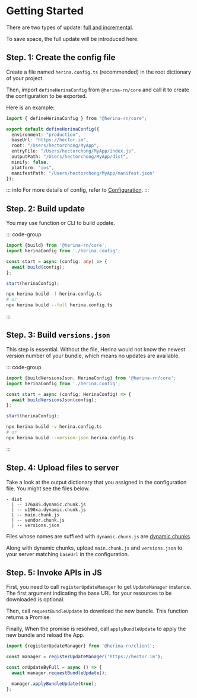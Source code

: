 # Getting Started

There are two types of update: [full and incremental](/guide/concepts#full-update).

To save space, the full update will be introduced here.

## Step. 1: Create the config file

Create a file named `herina.config.ts` (recommended) in the root dictionary of your project.

Then, import `defineHerinaConfig` from `@herina-rn/core` and call it to create the configuration to be exported.

Here is an example:

```typescript
import { defineHerinaConfig } from "@herina-rn/core";

export default defineHerinaConfig({
  environment: "production",
  baseUrl: "https://hector.im",
  root: "/Users/hectorchong/MyApp",
  entryFile: "/Users/hectorchong/MyApp/index.js",
  outputPath: "/Users/hectorchong/MyApp/dist",
  minify: false,
  platform: "ios",
  manifestPath: "/Users/hectorchong/MyApp/manifest.json"
});
```

::: info
For more details of config, refer to [Configuration](/configuration/introduction).
:::

## Step. 2: Build update

You may use function or CLI to build update.

::: code-group

```typescript [function]
import {build} from '@herina-rn/core';
import herinaConfig from './herina.config';

const start = async (config: any) => {
  await build(config);
};

start(herinaConfig);
```

```bash [CLI]
npx herina build -f herina.config.ts
# or
npx herina build --full herina.config.ts
```

:::

## Step. 3: Build `versions.json`

This step is essential. Without the file, Herina would not know the newest version number of your bundle, which means no updates are available.

::: code-group

```typescript [function]
import {buildVersionsJson, HerinaConfig} from '@herina-rn/core';
import herinaConfig from './herina.config';

const start = async (config: HerinaConfig) => {
  await buildVersionsJson(config);
};

start(herinaConfig);
```

```bash [CLI]
npx herina build -v herina.config.ts
# or
npx herina build --version-json herina.config.ts
```

:::

## Step. 4: Upload files to server

Take a look at the output dictionary that you assigned in the configuration file. You might see the files below.

```
- dist
  | -- 176a85.dynamic.chunk.js
  | -- u190xa.dynamic.chunk.js
  | -- main.chunk.js
  | -- vendor.chunk.js
  | -- versions.json
```

Files whose names are suffixed with `dynamic.chunk.js` are [dynamic chunks](/guide/concepts.html#code-splitting).

Along with dynamic chunks, upload `main.chunk.js` and `versions.json` to your server matching `baseUrl` in the configuration.

## Step. 5: Invoke APIs in JS

First, you need to call `registerUpdateManager` to get `UpdateManager` instance. The first argument indicating the base URL for your resources to be downloaded is optional.

Then, call `requestBundleUpdate` to download the new bundle. This function returns a Promise. 

Finally, When the promise is resolved, call `applyBundleUpdate` to apply the new bundle and reload the App.

```typescript
import {registerUpdateManager} from '@herina-rn/client';

const manager = registerUpdateManager('https://hector.im');

const onUpdateByFull = async () => {
  await manager.requestBundleUpdate();

  manager.applyBundleUpdate(true);
};
```

